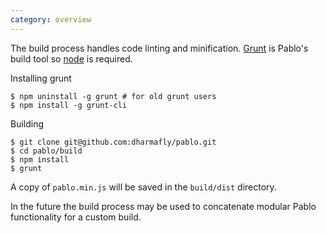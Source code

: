 ```yaml
---
category: overview
---
```



The build process handles code linting and minification. [Grunt](http://gruntjs.com) is Pablo's build tool so [node](http://nodejs.org/) is required.

Installing grunt

    $ npm uninstall -g grunt # for old grunt users
    $ npm install -g grunt-cli

Building

    $ git clone git@github.com:dharmafly/pablo.git
    $ cd pablo/build
    $ npm install
    $ grunt

A copy of `pablo.min.js` will be saved in the `build/dist` directory.

In the future the build process may be used to concatenate modular Pablo functionality for a custom build.
